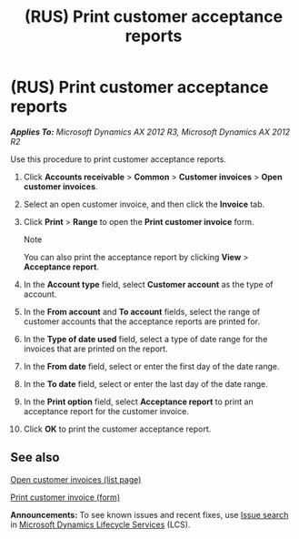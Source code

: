 ﻿---
title: (RUS) Print customer acceptance reports
TOCTitle: (RUS) Print customer acceptance reports
ms:assetid: 13d2705e-4134-4cc3-bddd-7b1daa20aaed
ms:mtpsurl: https://technet.microsoft.com/en-us/library/JJ711408(v=AX.60)
ms:contentKeyID: 49387226
ms.date: 04/18/2014
mtps_version: v=AX.60
f1_keywords:
- print
- (RUS)
- Russia
- customer acceptance
---

# (RUS) Print customer acceptance reports 


_**Applies To:** Microsoft Dynamics AX 2012 R3, Microsoft Dynamics AX 2012 R2_

Use this procedure to print customer acceptance reports.

1.  Click **Accounts receivable** \> **Common** \> **Customer invoices** \> **Open customer invoices**.

2.  Select an open customer invoice, and then click the **Invoice** tab.

3.  Click **Print** \> **Range** to open the **Print customer invoice** form.
    

    > [!NOTE]
    > <P>You can also print the acceptance report by clicking <STRONG>View</STRONG> &gt; <STRONG>Acceptance report</STRONG>.</P>



4.  In the **Account type** field, select **Customer account** as the type of account.

5.  In the **From account** and **To account** fields, select the range of customer accounts that the acceptance reports are printed for.

6.  In the **Type of date used** field, select a type of date range for the invoices that are printed on the report.

7.  In the **From date** field, select or enter the first day of the date range.

8.  In the **To date** field, select or enter the last day of the date range.

9.  In the **Print option** field, select **Acceptance report** to print an acceptance report for the customer invoice.

10. Click **OK** to print the customer acceptance report.

## See also

[Open customer invoices (list page)](https://technet.microsoft.com/en-us/library/hh454994\(v=ax.60\))

[Print customer invoice (form)](https://technet.microsoft.com/en-us/library/hh242517\(v=ax.60\))

  
**Announcements:** To see known issues and recent fixes, use [Issue search](http://go.microsoft.com/fwlink/?linkid=389258) in [Microsoft Dynamics Lifecycle Services](http://go.microsoft.com/fwlink/?linkid=306505) (LCS).

